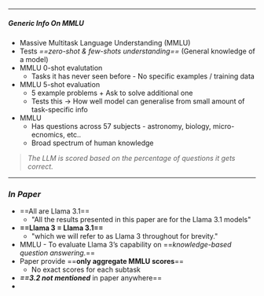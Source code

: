 
---
##### *Generic Info On MMLU*
- Massive Multitask Language Understanding (MMLU)
- Tests *==zero-shot & few-shots understanding==* (General knowledge of a model)
- MMLU 0-shot evalutation
	- Tasks it has never seen before - No specific examples / training data
- MMLU 5-shot evaluation
	- 5 example problems + Ask to solve additional one
	- Tests this -> How well model can generalise from small amount of task-specific info
- MMLU
	- Has questions across 57 subjects - astronomy, biology, micro-ecnomics, etc..
	- Broad spectrum of human knowledge

>*The LLM is scored based on the percentage of questions it gets correct.*

---
### *In Paper*
- ==All are Llama 3.1==
	- "All the results presented in this paper are for the Llama 3.1 models"
- **==Llama 3 = Llama 3.1==** 
	- "which we will refer to as Llama 3 throughout for brevity."
- MMLU - To evaluate Llama 3’s capability on ==*knowledge-based question answering.*==
- Paper provide ==**only aggregate MMLU scores**==
	- No exact scores for each subtask
- ***==3.2 not mentioned*** in paper anywhere==
- 